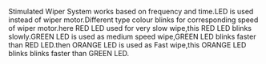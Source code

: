 Stimulated Wiper System works based on frequency and time.LED is used instead of wiper motor.Different type colour blinks for corresponding speed of wiper motor.here RED LED used for very slow wipe,this RED LED blinks slowly.GREEN LED is used as medium speed wipe,GREEN LED blinks faster than RED LED.then ORANGE LED is used as Fast wipe,this ORANGE LED blinks blinks faster than GREEN LED. 
